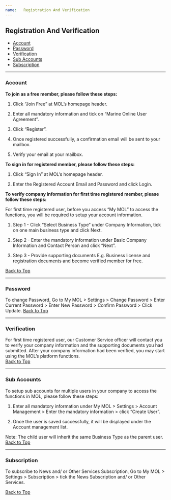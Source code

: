 ```yaml
---
name:	Registration And Verification
---
```


## Registration And Verification

  * [Account](#account)
  * [Password](#password)
  * [Verification](#verification)
  * [Sub Accounts](#sub-accounts)
  * [Subscription](#subscription)

---

###  Account

**To join as a free member, please follow these steps:**

1.	Click “Join Free” at MOL’s homepage header.

2.	Enter all mandatory information and tick on “Marine Online User Agreement”.

3.	Click “Register”.

4.	Once registered successfully, a confirmation email will be sent to your mailbox. 

5.	Verify your email at your mailbox. 

**To sign in for registered member, please follow these steps:**

1.	Click “Sign In” at MOL’s homepage header.

2.	Enter the Registered Account Email and Password and click Login.

**To verify company information for first time registered member, please follow these steps:**

For first time registered user, before you access “My MOL” to access the functions, you will be required to setup your account information. 

1.	Step 1 - Click “Select Business Type” under Company Information, tick on one main business type and click Next.

2.	Step 2 - Enter the mandatory information under Basic Company Information and Contact Person and click “Next”.

3.	Step 3 - Provide supporting documents E.g. Business license and registration documents and become verified member for free.

  [Back to Top](reg_verify#)

---

###  Password

To change Password, Go to My MOL > Settings > Change Password > Enter Current Password > Enter New Password > Confirm Password > Click Update.   [Back to Top](reg_verify#)

---

###  Verification

For first time registered user, our Customer Service officer will contact you to verify your company information and the supporting documents you had submitted. After your company information had been verified, you may start using the MOL’s platform functions.<br>  [Back to Top](reg_verify#) 

---

###  Sub Accounts

To setup sub accounts for multiple users in your company to access the functions in MOL, please follow these steps:

1.	Enter all mandatory information under My MOL > Settings > Account Management > Enter the mandatory information > click “Create User”. 

2.	Once the user is saved successfully, it will be displayed under the Account management list.

Note: The child user will inherit the same Business Type as the parent user.   [Back to Top](reg_verify#)

---

###  Subscription

To subscribe to News and/ or Other Services Subscription, Go to My MOL > Settings > Subscription > tick the News Subscription and/ or Other Services.

  [Back to Top](reg_verify#)
  
  



